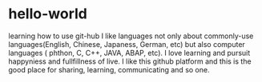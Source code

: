 # hello-world
learning how to use git-hub
I like languages not only about commonly-use languages(English, Chinese, Japaness, German, etc) but also computer languages ( phthon, C, C++, JAVA, ABAP, etc). I love learning and pursuit happyniess and fullfillness of live. I like this github platform and this is the good place for sharing, learning, communicating and so one. 
